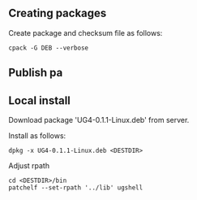 
## Creating packages
Create package and checksum file as follows:
```
cpack -G DEB --verbose
```


## Publish pa


## Local install

Download package 'UG4-0.1.1-Linux.deb' from server. 

Install as follows:

```
dpkg -x UG4-0.1.1-Linux.deb <DESTDIR>
```

Adjust rpath
```
cd <DESTDIR>/bin
patchelf --set-rpath '../lib' ugshell
```


